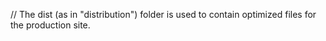 // The dist (as in "distribution") folder is used to contain optimized files for the production site.
